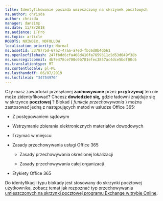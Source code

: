 ```yaml
---
title: Identyfikowanie posiada umieszczony na skrzynek pocztowych
ms.author: chrisda
author: chrisda
manager: dansimp
ms.date: 11/8/2018
ms.audience: ITPro
ms.topic: article
ROBOTS: NOINDEX, NOFOLLOW
localization_priority: Normal
ms.assetid: 3378775d-67a2-47aa-a7ed-fbc6d0b4d561
ms.openlocfilehash: 247fbdd6cfa468d416fa7659311c5d53d049f38b
ms.sourcegitcommit: 4b7e478ce700c0b781efec3857ac4dce5bdf00c6
ms.translationtype: MT
ms.contentlocale: pl-PL
ms.lasthandoff: 06/07/2019
ms.locfileid: "34754976"
---
```

Czy masz zawartości przesyłanej **zachowywane** przez **przytrzymaj** ten nie może zidentyfikować? Chcesz **dowiedzieć się,** gdzie ładowni znajduje się w skrzynce **pocztowej** ? Blokad ( *funkcje przechowywania* ) można zastosować jedną z następujących metod w usłudze Office 365: 
  
- Z postępowaniem sądowym 
    
- Wstrzymanie zbierania elektronicznych materiałów dowodowych
    
- Trzymać w miejscu
    
- Zasady przechowywania usługi Office 365 
    
  - Zasady przechowywania określonej lokalizacji
    
  - Zasady przechowywania całej organizacji
    
- Etykiety Office 365
    
Do identyfikacji typu blokady jest stosowany do skrzynki pocztowej użytkownika, zobacz temat [jak rozpoznać typ przechowywania umieszczonych na skrzynki pocztowej programu Exchange w trybie Online](https://docs.microsoft.com/office365/securitycompliance/identify-a-hold-on-an-exchange-online-mailbox).
  


